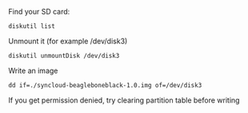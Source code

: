 Find your SD card:
````
diskutil list
````
Unmount it (for example /dev/disk3)
````
diskutil unmountDisk /dev/disk3
````
Write an image
````
dd if=./syncloud-beagleboneblack-1.0.img of=/dev/disk3
````
If you get permission denied, try clearing partition table before writing

